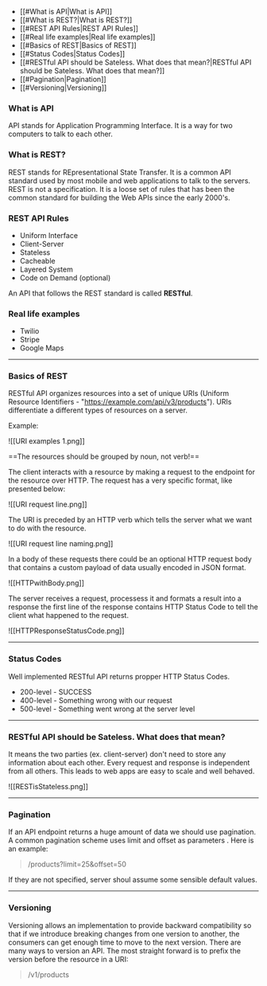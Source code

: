 - [[#What is API|What is API]]
- [[#What is REST?|What is REST?]]
- [[#REST API Rules|REST API Rules]]
- [[#Real life examples|Real life examples]]
- [[#Basics of REST|Basics of REST]]
- [[#Status Codes|Status Codes]]
- [[#RESTful API should be Sateless. What does that mean?|RESTful API should be Sateless. What does that mean?]]
- [[#Pagination|Pagination]]
- [[#Versioning|Versioning]]

### What is API
API stands for Application Programming Interface. It is a way for two computers to talk to each other.

### What is REST?
REST stands for REpresentational State Transfer. It is a common API standard used by most mobile and web applications to talk to the servers.
REST is not a specification. It is a loose set of rules that has been the common standard for building the Web APIs since the early 2000's. 

### REST API Rules

- Uniform Interface
- Client-Server
- Stateless
- Cacheable
- Layered System
- Code on Demand (optional)

An API that follows the REST standard is called **RESTful**.

### Real life examples

- Twilio
- Stripe
- Google Maps

---

### Basics of REST

RESTful API organizes resources into a set of unique URIs (Uniform Resource Identifiers - "https://example.com/api/v3/products").
URIs differentiate a different types of resources on a server. 

Example:

![[URI examples 1.png]]

==The resources should be grouped by noun, not verb!==

The client interacts with a resource by making a request to the endpoint for the resource over HTTP. The request has a very specific format, like presented below:

![[URI request line.png]]

The URI is preceded by an HTTP verb which tells the server what we want to do with the resource.

![[URI request line naming.png]]


In a body of these requests there could be an optional HTTP request body that contains a custom payload of data usually encoded in JSON format.

![[HTTPwithBody.png]]

The server receives a request, processess it and formats a result into a response the first line of the response contains HTTP Status Code to tell the client what happened to the request. 

![[HTTPResponseStatusCode.png]]


---
### Status Codes

Well implemented RESTful API returns propper HTTP Status Codes. 

- 200-level - SUCCESS
- 400-level - Something wrong with our request
- 500-level - Something went wrong at the server level


---

### RESTful API should be Sateless. What does that mean?

It means the two parties (ex. client-server) don't need to store any information about each other. Every request and response is independent from all others. This leads to web apps are easy to scale and well behaved.

![[RESTisStateless.png]]

---

### Pagination

If an API endpoint returns a huge amount of data we should use pagination. A common pagination scheme uses limit and offset as parameters . Here is an example:

> /products?limit=25&offset=50

If they are not specified, server shoul assume some sensible default values.

---

### Versioning

Versioning allows an implementation to provide backward compatibility so that if we introduce breaking changes from one version to another, the consumers can get enough time to move to the next version. There are many ways to version an API. The most straight forward is to prefix the version before the resource in a URI:

> /v1/products

